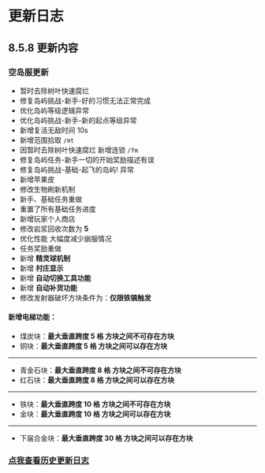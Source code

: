 # 更新日志

## 8.5.8 更新内容

### 空岛服更新

- 暂时去除树叶快速腐烂
- 修复岛屿挑战-新手-好的习惯无法正常完成
- 优化岛屿等级逻辑异常
- 优化岛屿挑战-新手-新的起点等级异常
- 新增复活无敌时间 10s
- 新增范围拾取 `/mt`
- 因暂时去除树叶快速腐烂 新增连锁 `/fm`
- 修复岛屿任务-新手一切的开始奖励描述有误
- 修复岛屿挑战-基础-起飞的岛屿! 异常
- 新增苹果皮
- 修改生物刷新机制
- 新手、基础任务重做
- 重置了所有基础任务进度
- 新增玩家个人商店
- 修改岩浆回收次数为 **5**
- 优化性能 大幅度减少崩服情况
- 任务奖励重做
- 新增 **精灵球机制**
- 新增 **村庄显示**
- 新增 **自动切换工具功能**
- 新增 **自动补货功能**
- 修改发射器破坏方块条件为：**仅限铁镐触发**

#### 新增电梯功能：

- 煤炭块：**最大垂直跨度 5 格 方块之间不可存在方块**
- 铜块：**最大垂直跨度 5 格 方块之间可以存在方块**

---

- 青金石块：**最大垂直跨度 8 格 方块之间不可存在方块**
- 红石块：**最大垂直跨度 8 格 方块之间可以存在方块**

---

- 铁块：**最大垂直跨度 10 格 方块之间不可存在方块**
- 金块：**最大垂直跨度 10 格 方块之间可以存在方块**

---

- 下届合金块：**最大垂直跨度 30 格 方块之间可以存在方块**

### [点我查看历史更新日志](/UPDATE_olhtml)
